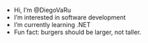- Hi, I’m @DiegoVaRu
- I’m interested in software development
- I’m currently learning .NET
- Fun fact: burgers should be larger, not taller. 

<!---
DiegoVaRu/DiegoVaRu is a ✨ special ✨ repository because its `README.md` (this file) appears on your GitHub profile.
You can click the Preview link to take a look at your changes.
--->
